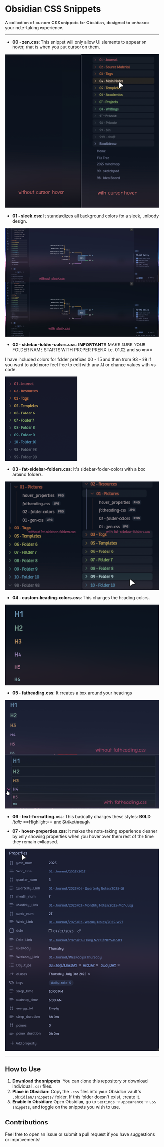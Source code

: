 # Obsidian CSS Snippets

A collection of custom CSS snippets for Obsidian, designed to enhance your note-taking experience.

---

- **00 - zen.css**: This snippet will only allow UI elements to appear on hover, that is when you put cursor on them.

![00 - zen-css.jpg](images/00%20-%20zen-css.jpg)

- **01 - sleek.css**: It standardizes all background colors for a sleek, unibody design.

![01 - sleek-css.jpg](images/01%20-%20sleek-css.jpg)

- **02 - sidebar-folder-colors.css**:
**IMPORTANT!!** MAKE SURE YOUR FOLDER NAME STARTS WITH PROPER PREFIX i.e. 01,02 and so on==

I have included colors for folder prefixes 00 - 15 and then from 93 - 99 if you want to add more feel free to edit with any AI or change values with vs code.

![02 - sidebar-folder-colors.png](images/02%20-%20sidebar-folder-colors.png)

- **03 - fat-sidebar-folders.css**: It's sidebar-folder-colors with a box around folders.

![03 - fat-sidebar-folders.jpg](images/03%20-%20fat-sidebar-folders.jpg)

- **04 - custom-heading-colors.css**: This changes the heading colors.

![04 - custom-heading-colors.png](images/04%20-%20custom-heading-colors.png)

- **05 - fatheading.css**: It creates a box around your headings

![05 - fatheading-css.jpg](images/05%20-%20fatheading-css.jpg)

- **06 - text-formatting.css**: This basically changes these styles:
**BOLD** *Italic* ==Highlight== and ~~Strikethrough~~

- **07 - hover-properties.css**: It makes the note-taking experience cleaner by only showing properties when you hover over them rest of the time they remain collapsed.

![07 - hover-properties.png](images/07%20-%20hover-properties.png)

---

## How to Use

1.  **Download the snippets:** You can clone this repository or download individual `.css` files.
2.  **Place in Obsidian:** Copy the `.css` files into your Obsidian vault's `.obsidian/snippets/` folder. If this folder doesn't exist, create it.
3.  **Enable in Obsidian:** Open Obsidian, go to `Settings` -> `Appearance` -> `CSS snippets`, and toggle on the snippets you wish to use.

## Contributions

Feel free to open an issue or submit a pull request if you have suggestions or improvements!
